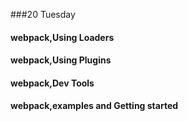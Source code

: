 ###20 Tuesday
#### webpack,Using Loaders
#### webpack,Using Plugins
#### webpack,Dev Tools
#### webpack,examples and Getting started